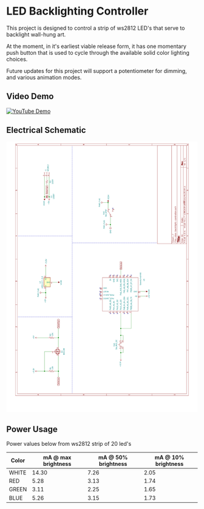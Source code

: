 # LED Backlighting Controller

This project is designed to control a strip of ws2812 LED's that serve to backlight wall-hung art.

At the moment, in it's earliest viable release form, it has one momentary push button that is used
to cycle through the available solid color lighting choices.

Future updates for this project will support a potentiometer for dimming, and various animation modes.

## Video Demo

[![YouTube Demo](https://img.youtube.com/vi/AdlcyJdxIKM/0.jpg)](https://youtu.be/AdlcyJdxIKM)

## Electrical Schematic

![schematic](schematic.svg)

## Power Usage
Power values below from ws2812 strip of 20 led's

| Color | mA @ max brightness | mA @ 50% brightness | mA @ 10% brightness |
| ----- | ------------------- | ------------------- | ------------------- |
| WHITE | 14.30 | 7.26 | 2.05 |
| RED | 5.28 | 3.13 | 1.74 |
| GREEN | 3.11 | 2.25 | 1.65 |
| BLUE | 5.26 | 3.15 | 1.73 |
